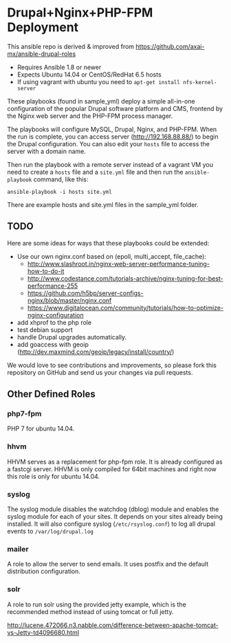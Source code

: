 # Drupal+Nginx+PHP-FPM Deployment
This ansible repo is derived & improved from https://github.com/axai-mx/ansible-drupal-roles
- Requires Ansible 1.8 or newer
- Expects Ubuntu 14.04 or CentOS/RedHat 6.5 hosts
- If using vagrant with ubuntu you need to `apt-get install nfs-kernel-server`

These playbooks (found in sample_yml) deploy a simple all-in-one configuration
of the popular Drupal software platform and CMS, frontend by the Nginx web server
and the PHP-FPM process manager.

The playbooks will configure MySQL, Drupal, Nginx, and PHP-FPM. When the run
is complete, you can access server (http://192.168.88.88/) to begin the Drupal
configuration. You can also edit your `hosts` file to access the server with a
domain name.

Then run the playbook with a remote server instead of a vagrant VM you need to
create a `hosts` file and a `site.yml` file and then run the `ansible-playbook`
command, like this:

    ansible-playbook -i hosts site.yml

There are example hosts and site.yml files in the sample_yml folder.

## TODO

Here are some ideas for ways that these playbooks could be extended:

- Use our own nginx.conf based on (epoll, multi_accept, file_cache):
  - http://www.slashroot.in/nginx-web-server-performance-tuning-how-to-do-it
  - http://www.codestance.com/tutorials-archive/nginx-tuning-for-best-performance-255
  - https://github.com/h5bp/server-configs-nginx/blob/master/nginx.conf
  - https://www.digitalocean.com/community/tutorials/how-to-optimize-nginx-configuration
- add xhprof to the php role
- test debian support
- handle Drupal upgrades automatically.
- add goaccess with geoip (http://dev.maxmind.com/geoip/legacy/install/country/)

We would love to see contributions and improvements, so please fork this
repository on GitHub and send us your changes via pull requests.

## Other Defined Roles

### php7-fpm

PHP 7 for ubuntu 14.04.

### hhvm

HHVM serves as a replacement for php-fpm role. It is already configured as a
fastcgi server. HHVM is only compiled for 64bit machines and right now this role
is only for ubuntu 14.04.

### syslog

The syslog module disables the watchdog (dblog) module and enables the syslog
module for each of your sites. It depends on your sites already being installed.
It will also configure syslog (`/etc/rsyslog.conf`) to log all drupal events
to `/var/log/drupal.log`

### mailer

A role to allow the server to send emails. It uses postfix and the default
distribution configuration.

### solr

A role to run solr using the provided jetty example, which is the recommended 
method instead of using tomcat or full jetty.

http://lucene.472066.n3.nabble.com/difference-between-apache-tomcat-vs-Jetty-td4096680.html
